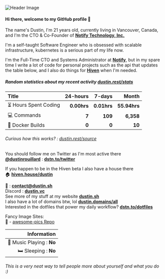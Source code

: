![Header Image](https://gcs.dustin.sh/u/cce17dd3c78b35a8.png)

#### Hi there, welcome to my GitHub profile 👋

The name's Dustin, I'm 21 years old, currently living in Vancouver, Canada, and I'm the CTO & Co-Founder of [**Notify Technology, Inc.**](https://notify.me) 

I'm a self-taught Software Engineer who is obsessed with scalable infrastructure, kubernetes is a serious part of my life now.

I'm the Full-Time CTO and Systems Administrator at [**Notify**](https://notify.me), but in my spare time I write a lot of code for personal projects such as the api that updates the table below, and I also do things for [**Hiven**](https://hiven.io) when I'm needed.

##### Random statistics about my recent activity [dustin.rest/stats](https://dustin.rest/stats)

| Title                                       |    24-hours |      7-days |        Month |
| :------------------------------------------ | ----------: | ----------: | -----------: |
| :hourglass_flowing_sand: Hours Spent Coding | **0.00hrs** | **0.01hrs** | **55.94hrs** |
| :computer: Commands                         |       **7** |     **109** |    **6,358** |
| :hammer: Docker Builds                      |       **0** |       **0** |       **10** |

###### Curious how this works? : [dustin.rest/source](https://dustin.rest/source)

You should follow me on Twitter as I'm most active there \
[**@dustinrouillard**](https://dstn.to/twitter) : [**dstn.to/twitter**](https://dstn.to/twitter)

If you happen to be in the Hiven beta I also have a house there \
:house: [**hiven.house/dustin**](https://hiven.house/dustin)

:email: : [**contact@dustin.sh**](mailto://contact@dustin.sh) \
Discord : [**dustin.vc**](https://dustin.vc) \
See more of my stuff at my website [**dustin.sh**](https://dustin.sh) \
I also have a lot of domains btw, lol [**dustin.domains/all**](https://dustin.domains/all) \
Interested in the dotfiles that power my daily workflow? [**dstn.to/dotfiles**](https://dstn.to/dotfiles)

Fancy Image Sites: \
🌅 - [awesome-pics Repo](https://dstn.to/pics)


| Information                           |
| ------------------------------------: |
| :musical_note: Music Playing : **No** |
|               :bed: Sleeping : **No** |

###### This is a very neat way to tell people more about yourself and what you do :)
